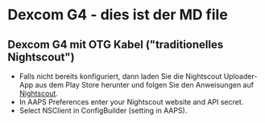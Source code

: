 # Dexcom G4 - dies ist der MD file

## Dexcom G4 mit OTG Kabel ("traditionelles Nightscout")
-   Falls nicht bereits konfiguriert, dann laden Sie die Nightscout Uploader-App aus dem Play Store herunter und folgen Sie den Anweisungen auf [Nightscout](https://nightscout.github.io/).
-   In AAPS Preferences enter your Nightscout website and API secret.
-   Select NSClient in ConfigBuilder (setting in AAPS).

